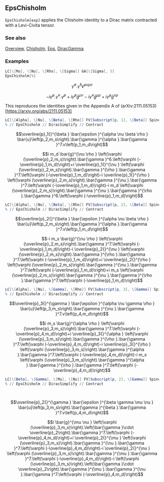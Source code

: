 ## EpsChisholm

`EpsChisholm[exp]` applies the Chisholm identity to a Dirac matrix contracted with a Levi-Civita tensor.

### See also

[Overview](Extra/FeynCalc.md), [Chisholm](Chisholm.md), [Eps](Eps.md), [DiracGamma](DiracGamma.md).

### Examples

```mathematica
LC[\[Mu], \[Nu], \[Rho], \[Sigma]] GA[\[Sigma], 5]
EpsChisholm[%]
```

$$\bar{\gamma }^{\sigma }.\bar{\gamma }^5 \bar{\epsilon }^{\mu \nu \rho \sigma }$$

$$-i \bar{\gamma }^{\mu }.\bar{\gamma }^{\nu }.\bar{\gamma }^{\rho }+i \bar{\gamma }^{\rho } \bar{g}^{\mu \nu }-i \bar{\gamma }^{\nu } \bar{g}^{\mu \rho }+i \bar{\gamma }^{\mu } \bar{g}^{\nu \rho }$$

This reproduces the identities given in the Appendix A of (arXiv:2111.05153)[https://arxiv.org/abs/2111.05153]

```mathematica
LC[\[Alpha], \[Nu], \[Beta], \[Rho]] FV[Subscript[p, 1], \[Beta]] SpinorUBar[Subscript[p, 2], SMP["m_s"]] . GA[\[Alpha], 7] . SpinorV[Subscript[p, 1], SMP["m_d"]]
% // EpsChisholm // DiracSimplify // Contract
```

$$\overline{p}_1{}^{\beta } \bar{\epsilon }^{\alpha \nu \beta \rho } \bar{u}\left(p_2,m_s\right).\bar{\gamma }^{\alpha }.\bar{\gamma }^7.v\left(p_1,m_d\right)$$

$$i m_d \bar{g}^{\nu \rho } \left(\varphi (\overline{p}_2,m_s)\right).\bar{\gamma }^6.\left(\varphi (-\overline{p}_1,m_d)\right)+i \overline{p}_1{}^{\nu } \left(\varphi (\overline{p}_2,m_s)\right).\bar{\gamma }^{\rho }.\bar{\gamma }^7.\left(\varphi (-\overline{p}_1,m_d)\right)-i \overline{p}_1{}^{\rho } \left(\varphi (\overline{p}_2,m_s)\right).\bar{\gamma }^{\nu }.\bar{\gamma }^7.\left(\varphi (-\overline{p}_1,m_d)\right)-i m_d \left(\varphi (\overline{p}_2,m_s)\right).\bar{\gamma }^{\nu }.\bar{\gamma }^{\rho }.\bar{\gamma }^6.\left(\varphi (-\overline{p}_1,m_d)\right)$$

```mathematica
LC[\[Alpha], \[Nu], \[Beta], \[Rho]] FV[Subscript[p, 2], \[Beta]] SpinorUBar[Subscript[p, 2], SMP["m_s"]] . GA[\[Alpha], 7] . SpinorV[Subscript[p, 1], SMP["m_d"]]
% // EpsChisholm // DiracSimplify // Contract
```

$$\overline{p}_2{}^{\beta } \bar{\epsilon }^{\alpha \nu \beta \rho } \bar{u}\left(p_2,m_s\right).\bar{\gamma }^{\alpha }.\bar{\gamma }^7.v\left(p_1,m_d\right)$$

$$-i m_s \bar{g}^{\nu \rho } \left(\varphi (\overline{p}_2,m_s)\right).\bar{\gamma }^7.\left(\varphi (-\overline{p}_1,m_d)\right)-i \overline{p}_2{}^{\nu } \left(\varphi (\overline{p}_2,m_s)\right).\bar{\gamma }^{\rho }.\bar{\gamma }^7.\left(\varphi (-\overline{p}_1,m_d)\right)+i \overline{p}_2{}^{\rho } \left(\varphi (\overline{p}_2,m_s)\right).\bar{\gamma }^{\nu }.\bar{\gamma }^7.\left(\varphi (-\overline{p}_1,m_d)\right)+i m_s \left(\varphi (\overline{p}_2,m_s)\right).\bar{\gamma }^{\nu }.\bar{\gamma }^{\rho }.\bar{\gamma }^7.\left(\varphi (-\overline{p}_1,m_d)\right)$$

```mathematica
LC[\[Alpha], \[Nu], \[Gamma], \[Rho]] FV[Subscript[p, 3], \[Gamma]] SpinorUBar[Subscript[p, 3], SMP["m_s"]] . GA[\[Nu], 7] . SpinorV[Subscript[p, 4], SMP["m_d"]]
% // EpsChisholm // DiracSimplify // Contract
```

$$\overline{p}_3{}^{\gamma } \bar{\epsilon }^{\alpha \nu \gamma \rho } \bar{u}\left(p_3,m_s\right).\bar{\gamma }^{\nu }.\bar{\gamma }^7.v\left(p_4,m_d\right)$$

$$i m_s \bar{g}^{\alpha \rho } \left(\varphi (\overline{p}_3,m_s)\right).\bar{\gamma }^7.\left(\varphi (-\overline{p}_4,m_d)\right)+i \overline{p}_3{}^{\alpha } \left(\varphi (\overline{p}_3,m_s)\right).\bar{\gamma }^{\rho }.\bar{\gamma }^7.\left(\varphi (-\overline{p}_4,m_d)\right)-i \overline{p}_3{}^{\rho } \left(\varphi (\overline{p}_3,m_s)\right).\bar{\gamma }^{\alpha }.\bar{\gamma }^7.\left(\varphi (-\overline{p}_4,m_d)\right)-i m_s \left(\varphi (\overline{p}_3,m_s)\right).\bar{\gamma }^{\alpha }.\bar{\gamma }^{\rho }.\bar{\gamma }^7.\left(\varphi (-\overline{p}_4,m_d)\right)$$

```mathematica
LC[\[Beta], \[Gamma], \[Mu], \[Nu]] FV[Subscript[p, 2], \[Gamma]] SpinorUBar[Subscript[p, 3], SMP["m_s"]] . GA[\[Beta], 7] . SpinorV[Subscript[p, 4], SMP["m_d"]]
% // EpsChisholm // DiracSimplify // Contract 
  
 

```

$$\overline{p}_2{}^{\gamma } \bar{\epsilon }^{\beta \gamma \mu \nu } \bar{u}\left(p_3,m_s\right).\bar{\gamma }^{\beta }.\bar{\gamma }^7.v\left(p_4,m_d\right)$$

$$i \bar{g}^{\mu \nu } \left(\varphi (\overline{p}_3,m_s)\right).\left(\bar{\gamma }\cdot \overline{p}_2\right).\bar{\gamma }^7.\left(\varphi (-\overline{p}_4,m_d)\right)+i \overline{p}_2{}^{\mu } \left(\varphi (\overline{p}_3,m_s)\right).\bar{\gamma }^{\nu }.\bar{\gamma }^7.\left(\varphi (-\overline{p}_4,m_d)\right)-i \overline{p}_2{}^{\nu } \left(\varphi (\overline{p}_3,m_s)\right).\bar{\gamma }^{\mu }.\bar{\gamma }^7.\left(\varphi (-\overline{p}_4,m_d)\right)-i \left(\varphi (\overline{p}_3,m_s)\right).\left(\bar{\gamma }\cdot \overline{p}_2\right).\bar{\gamma }^{\mu }.\bar{\gamma }^{\nu }.\bar{\gamma }^7.\left(\varphi (-\overline{p}_4,m_d)\right)$$